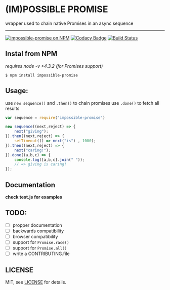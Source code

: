 # (IM)POSSIBLE PROMISE
wrapper used to chain native Promises in an async sequence
_________________________________________________________
[![impossible-promise on NPM](https://img.shields.io/npm/v/impossible-promise.svg)](https://www.npmjs.com/package/impossible-promise)
[![Codacy Badge](https://api.codacy.com/project/badge/grade/56f2453cfeb64d1c852e98eb25b684e6)](https://www.codacy.com/app/entomb/impossible-promise)
[![Build Status](https://travis-ci.org/iampossible/impossible-promise.svg?branch=master)](https://travis-ci.org/iampossible/impossible-promise)


## Instal from NPM
_requires node -v >4.3.2 (for Promises support)_

    $ npm install impossible-promise

## Usage:
use `new sequence()` and `.then()` to chain promises
use `.done()` to fetch all results
```js
var sequence = require("impossible-promise")

new sequence((next,reject) => {
    next("giving");
}).then((next,reject) => {
    setTimeout(() => next("is") , 1000);
}).then((next,reject) => {
    next("caring!");
}).done((a,b,c) => {
    console.log([a,b,c].join(" "));
    // => giving is caring!
});
```

## Documentation
__check test.js for examples__

## TODO:
- [ ] propper documentation
- [ ] backwards compatibility
- [ ] browser compatibility
- [ ] support for `Promise.race()`
- [ ] support for `Promise.all()`
- [ ] write a CONTRIBUTING.file

## LICENSE
MIT, see [LICENSE](../blob/master/LICENSE) for details.

